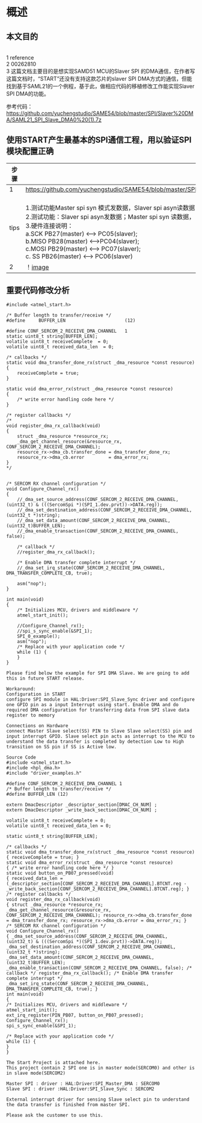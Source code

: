 # 概述
## 本文目的
<br/>1 reference
<br/>2 00262810
<br/>3 这篇文档主要目的是想实现SAMD51 MCU的Slaver SPI 的DMA通信，在作者写这篇文档时，“START”还没有支持这款芯片的slaver SPI DMA方式的通信，但能找到基于SAML21的一个例程，基于此，做相应代码的移植修改工作能实现Slaver SPI DMA的功能。

参考代码：
https://github.com/yuchengstudio/SAME54/blob/master/SPI/Slaver%20DMA/SAML21_SPI_Slave_DMA0%20(1).7z


## 使用START产生最基本的SPI通信工程，用以验证SPI模块配置正确
 | 步骤 | 链接 | 说明 |
 | --- | ----- | ----- | 
 | 1 | https://github.com/yuchengstudio/SAME54/blob/master/SPI/Slaver%20DMA/reference/SAMD51P20A_SPI_SLAVER_DMA.rar |  | 
 | tips | <br/>1.测试功能Master spi syn 模式发数据，Slaver spi asyn读数据 <br/>2.测试功能：Slaver spi asyn发数据；Master spi syn 读数据， <br/>3.硬件连接说明：<br/>a.SCK PB27(master) <--> PC05(slaver);<br/>b.MISO PB28(master) <-->PC04(slaver); <br/>c.MOSI PB29(master) <--> PC07(slaver);   <br/>c. SS PB26(master) <--> PC06(slaver)| | 
 | 2 | ！[image](https://github.com/yuchengstudio/SAME54/blob/master/SPI/Slaver%20DMA/reference/SPI_DMA_001.jpg) |  | 

## 重要代码修改分析
```
#include <atmel_start.h>

/* Buffer length to transfer/receive */
#define		BUFFER_LEN						(12)

#define CONF_SERCOM_2_RECEIVE_DMA_CHANNEL	1
static uint8_t string[BUFFER_LEN];
volatile uint8_t receiveComplete  = 0;
volatile uint8_t received_data_len  = 0;

/* callbacks */
static void dma_transfer_done_rx(struct _dma_resource *const resource)
{
	receiveComplete = true;
}

static void dma_error_rx(struct _dma_resource *const resource)
{
	/* write error handling code here */
}

/* register callbacks */
/*
void register_dma_rx_callback(void)
{
	struct _dma_resource *resource_rx;
	_dma_get_channel_resource(&resource_rx, CONF_SERCOM_2_RECEIVE_DMA_CHANNEL);
	resource_rx->dma_cb.transfer_done = dma_transfer_done_rx;
	resource_rx->dma_cb.error         = dma_error_rx;
}
*/


/* SERCOM RX channel configuration */
void Configure_Channel_rx()
{
	//_dma_set_source_address(CONF_SERCOM_2_RECEIVE_DMA_CHANNEL, (uint32_t) & (((SercomSpi *)(SPI_1.dev.prvt))->DATA.reg));
	//_dma_set_destination_address(CONF_SERCOM_2_RECEIVE_DMA_CHANNEL, (uint32_t *)string);
	//_dma_set_data_amount(CONF_SERCOM_2_RECEIVE_DMA_CHANNEL, (uint32_t)BUFFER_LEN);
	//_dma_enable_transaction(CONF_SERCOM_2_RECEIVE_DMA_CHANNEL, false);

	/* callback */
	//register_dma_rx_callback();

	/* Enable DMA transfer complete interrupt */
	//_dma_set_irq_state(CONF_SERCOM_2_RECEIVE_DMA_CHANNEL, DMA_TRANSFER_COMPLETE_CB, true);
	
	asm("nop");
}

int main(void)
{
	/* Initializes MCU, drivers and middleware */
	atmel_start_init();
	
	//Configure_Channel_rx();
	//spi_s_sync_enable(&SPI_1);
	SPI_0_example();
	asm("nop");
	/* Replace with your application code */
	while (1) {
	}
}

```


```
Please find below the example for SPI DMA Slave. We are going to add this in future START release.

Workaround:
Configuration in START
configure SPI module in HAL:Driver:SPI_Slave_Sync driver and configure one GPIO pin as a input Interrupt using start. Enable DMA and do required DMA configuration for transferring data from SPI slave data register to memory

Connections on Hardware
connect Master Slave select(SS) PIN to Slave Slave select(SS) pin and input interrupt GPIO. Slave select pin acts as interrupt to the MCU to understand the data transfer is completed by detection Low to High transition on SS pin if SS is Active low.

Source Code
#include <atmel_start.h>
#include <hpl_dma.h>
#include "driver_examples.h"

#define CONF_SERCOM_2_RECEIVE_DMA_CHANNEL 1
/* Buffer length to transfer/receive */
#define BUFFER_LEN (12)

extern DmacDescriptor _descriptor_section[DMAC_CH_NUM] ;
extern DmacDescriptor _write_back_section[DMAC_CH_NUM] ;

volatile uint8_t receiveComplete = 0;
volatile uint8_t received_data_len = 0;

static uint8_t string[BUFFER_LEN];

/* callbacks */
static void dma_transfer_done_rx(struct _dma_resource *const resource)
{ receiveComplete = true; }
static void dma_error_rx(struct _dma_resource *const resource)
{ /* write error handling code here */ }
static void button_on_PB07_pressed(void)
{ received_data_len = (_descriptor_section[CONF_SERCOM_2_RECEIVE_DMA_CHANNEL].BTCNT.reg - _write_back_section[CONF_SERCOM_2_RECEIVE_DMA_CHANNEL].BTCNT.reg); }
/* register callbacks */
void register_dma_rx_callback(void)
{ struct _dma_resource *resource_rx; _dma_get_channel_resource(&resource_rx, CONF_SERCOM_2_RECEIVE_DMA_CHANNEL); resource_rx->dma_cb.transfer_done = dma_transfer_done_rx; resource_rx->dma_cb.error = dma_error_rx; }
/* SERCOM RX channel configuration */
void Configure_Channel_rx()
{ _dma_set_source_address(CONF_SERCOM_2_RECEIVE_DMA_CHANNEL, (uint32_t) & (((SercomSpi *)(SPI_1.dev.prvt))->DATA.reg)); _dma_set_destination_address(CONF_SERCOM_2_RECEIVE_DMA_CHANNEL, (uint32_t *)string); _dma_set_data_amount(CONF_SERCOM_2_RECEIVE_DMA_CHANNEL, (uint32_t)BUFFER_LEN); _dma_enable_transaction(CONF_SERCOM_2_RECEIVE_DMA_CHANNEL, false); /* callback */ register_dma_rx_callback(); /* Enable DMA transfer complete interrupt */ _dma_set_irq_state(CONF_SERCOM_2_RECEIVE_DMA_CHANNEL, DMA_TRANSFER_COMPLETE_CB, true); }
int main(void)
{
/* Initializes MCU, drivers and middleware */
atmel_start_init();
ext_irq_register(PIN_PB07, button_on_PB07_pressed);
Configure_Channel_rx();
spi_s_sync_enable(&SPI_1);

/* Replace with your application code */
while (1) {
}
}

The Start Project is attached here.
This project contain 2 SPI one is in master mode(SERCOM0) and other is in slave mode(SERCOM2)

Master SPI : driver : HAL:Driver:SPI_Master_DMA : SERCOM0
Slave SPI : driver :HAL:Driver:SPI_Slave_Sync : SERCOM2

External interrupt driver for sensing Slave select pin to understand the data transfer is finished from master SPI.

Please ask the customer to use this.

```
